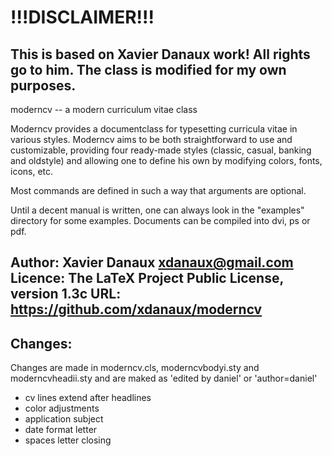 # !!!DISCLAIMER!!!
This is based on Xavier Danaux work! All rights go to him.
The class is modified for my own purposes.
------------------------------------------------------------------------------------
moderncv -- a modern curriculum vitae class

Moderncv provides a documentclass for typesetting curricula vitae in various
styles. Moderncv aims to be both straightforward to use and customizable,
providing four ready-made styles (classic, casual, banking and oldstyle)
and allowing one to define his own by modifying colors, fonts, icons, etc.

Most commands are defined in such a way that arguments are optional.

Until a decent manual is written, one can always look in the "examples"
directory for some examples. Documents can be compiled into dvi, ps or pdf.


Author: Xavier Danaux <xdanaux@gmail.com>
Licence: The LaTeX Project Public Li­cense, version 1.3c
URL: https://github.com/xdanaux/moderncv
-----------------------------------------------------------------------------------

## Changes:
Changes are made in moderncv.cls, moderncvbodyi.sty and moderncvheadii.sty and are maked as 'edited by daniel' or 'author=daniel'
- cv lines extend after headlines
- color adjustments
- application subject 
- date format letter
- spaces letter closing
